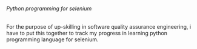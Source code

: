 ###### Python programming for selenium
 For the purpose of up-skilling in software quality assurance engineering, 
i have to put this together to track my progress in learning python 
programming language for selenium.
